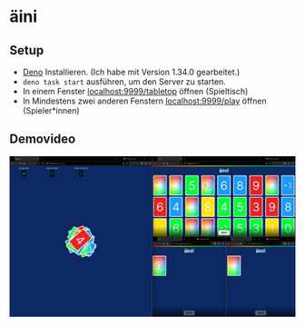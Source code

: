 # äini

## Setup

- [Deno](https://deno.land/) Installieren. (Ich habe mit Version 1.34.0 gearbeitet.)
- `deno task start` ausführen, um den Server zu starten.
- In einem Fenster [localhost:9999/tabletop](http://localhost:9999/tabletop) öffnen (Spieltisch)
- In Mindestens zwei anderen Fenstern [localhost:9999/play](http://localhost:9999/play) öffnen (Spieler*innen)

## Demovideo
[![Demovideo](/demo.png)](https://youtu.be/pYHUkFTFGNs)
